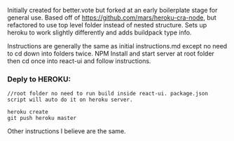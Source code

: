 Initially created for better.vote but forked at an early boilerplate stage for general use. Based off of https://github.com/mars/heroku-cra-node, but refactored to use top level folder instead of nested structure. Sets up heroku to work slightly differently and adds buildpack type info.

Instructions are generally the same as initial instructions.md except no need to cd down into folders twice. NPM Install and start server at root folder then cd once into react-ui and follow instructions.

### Deply to HEROKU:

```
//root folder no need to run build inside react-ui. package.json script will auto do it on heroku server.

heroku create
git push heroku master

```

Other instructions I believe are the same.
